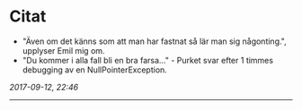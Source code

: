 # Citat

- "Även om det känns som att man har fastnat så lär man sig någonting.", upplyser Emil mig om.
- "Du kommer i alla fall bli en bra farsa..." - Purket svar efter 1 timmes debugging av en NullPointerException.

_2017-09-12, 22:46_

---

